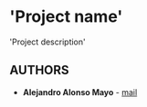 # 'Project name'
'Project description'

## AUTHORS
 * **Alejandro Alonso Mayo** - [mail](mailto:alejandroalonsomayo@gmail.com)